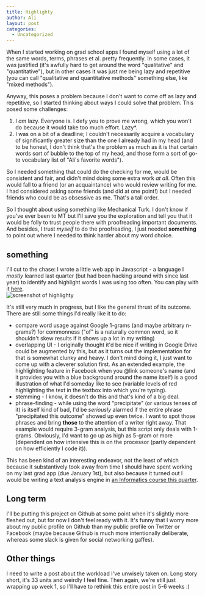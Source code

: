 ```yaml
---
title: Highlighty
author: Ali
layout: post
categories:
  - Uncategorized
---
```

When I started working on grad school apps I found myself using a lot of the same words, terms, phrases et al. pretty frequently. In some cases, it was justified (it's awfully hard to get around the word "qualitative" and "quantitative"), but in other cases it was just me being lazy and repetitive (you can call "qualitative and quantitative methods" something else, like "mixed methods").

Anyway, this poses a problem because I don't want to come off as lazy and repetitive, so I started thinking about ways I could solve that problem. This posed some challenges:

1.  I *am* lazy. Everyone is. I defy you to prove me wrong, which you won't do because it would take too much effort. Lazy*.
2.  I was on a bit of a deadline; I couldn't necessarily acquire a vocabulary of significantly greater size than the one I already had in my head (and to be honest, I don't think that's the problem as much as it is that certain words sort of bubble to the top of my head, and those form a sort of go-to vocabulary list of "Ali's favorite words").

So I needed something that could do the checking for me, would be consistent and fair, and didn't mind doing some extra work *at all*. Often this would fall to a friend (or an acquaintance) who would review writing for me. I had considered asking some friends (and did at one point!) but I needed friends who could be as obsessive as me. That's a tall order.

So I thought about using something like Mechanical Turk. I don't know if you've ever been to MT but I'll save you the exploration and tell you that it would be folly to trust people there with proofreading important documents. And besides, I trust *myself* to do the proofreading, I just needed **something** to point out where I needed to think harder about my word choice.

## something

I'll cut to the chase: I wrote a little web app in Javascript - a language I *mostly* learned last quarter (but had been hacking around with since last year) to identify and highlight words I was using too often. You can play with it [here][1].  
![screenshot of highlighty][2]

It's still very much in progress, but I like the general thrust of its outcome. There are still some things I'd really like it to do:

*   compare word usage against Google 1-grams (and maybe arbitrary n-grams?) for commonness ("of" is a naturally common word, so it shouldn't skew results if it shows up a lot in my writing)
*   overlapping UI - I originally thought it'd be nice if writing in Google Drive could be augmented by this, but as it turns out the implementation for that is somewhat clunky and heavy. I don't mind doing it, I just want to come up with a cleverer solution first. As an extended example, the highlighting feature in Facebook when you @link someone's name (and it provides you with a blue background around the name itself) is a good illustration of what I'd someday like to see (variable levels of red highlighting the text in the textbox into which you're typing).
*   stemming - I know, it doesn't do this and that's kind of a big deal.
*   phrase-finding - while using the word "precipitate" (or various tenses of it) is itself kind of bad, I'd be *seriously* alarmed if the entire phrase "precipitated this outcome" showed up even twice. I want to spot those phrases and bring **those** to the attention of a writer right away. That example would require 3-gram analysis, but this script only deals with 1-grams. Obviously, I'd want to go up as high as 5-gram or more (dependent on how intensive this is on the processor (partly dependent on how efficiently I code it)).

This has been kind of an interesting endeavor, not the least of which because it substantively took away from time I should have spent working on my last grad app (due January 1st), but also because it turned out I would be writing a text analysis engine in [an Informatics course this quarter][3].

## Long term

I'll be putting this project on Github at some point when it's slightly more fleshed out, but for now I don't feel ready with it. It's funny that I worry more about my public profile on Github than my public profile on Twitter or Facebook (maybe because Github is much more intentionally deliberate, whereas some slack is given for social networking gaffes).

## Other things

I need to write a post about the workload I've unwisely taken on. Long story short, it's 33 units and weirdly I feel fine. Then again, we're still just wrapping up week 1, so I'll have to rethink this entire post in 5-6 weeks :)

 [1]: http://ali-alkhatib.com/projects/highlighty
 [2]: http://ali-alkhatib.com/projects/highlighty/thumb.png
 [3]: http://www.ics.uci.edu/~djp3/classes/2014_01_INF141/structure.html
